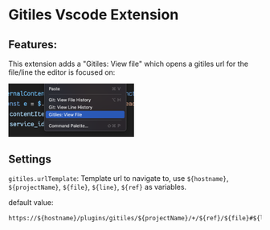 # Gitiles Vscode Extension

## Features:

This extension adds a "Gitiles: View file" which opens a gitiles url for the file/line the editor is focused on:

<img src="https://raw.githubusercontent.com/pfgray/gitiles-vscode-extension/main/gitiles_context_menu.png" width="250px"/>

## Settings

`gitiles.urlTemplate`: Template url to navigate to, use `${hostname}`, `${projectName}`, `${file}`, `${line}`, `${ref}` as variables.

default value:

```
https://${hostname}/plugins/gitiles/${projectName}/+/${ref}/${file}#${line}
```
